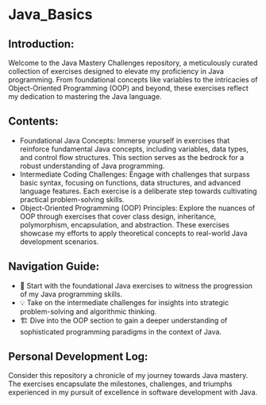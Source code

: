 # Java_Basics
## Introduction:
Welcome to the Java Mastery Challenges repository, a meticulously curated collection of exercises designed to elevate my proficiency in Java programming. From foundational concepts like variables to the intricacies of Object-Oriented Programming (OOP) and beyond, these exercises reflect my dedication to mastering the Java language.

## Contents:
- Foundational Java Concepts: Immerse yourself in exercises that reinforce fundamental Java concepts, including variables, data types, and control flow structures. This section serves as the bedrock for a robust understanding of Java programming.
- Intermediate Coding Challenges: Engage with challenges that surpass basic syntax, focusing on functions, data structures, and advanced language features. Each exercise is a deliberate step towards cultivating practical problem-solving skills.
- Object-Oriented Programming (OOP) Principles: Explore the nuances of OOP through exercises that cover class design, inheritance, polymorphism, encapsulation, and abstraction. These exercises showcase my efforts to apply theoretical concepts to real-world Java development scenarios.

## Navigation Guide:
- 🚀 Start with the foundational Java exercises to witness the progression of my Java programming skills.
- 💡 Take on the intermediate challenges for insights into strategic problem-solving and algorithmic thinking.
- 🏗️ Dive into the OOP section to gain a deeper understanding of sophisticated programming paradigms in the context of Java.

## Personal Development Log:
Consider this repository a chronicle of my journey towards Java mastery. The exercises encapsulate the milestones, challenges, and triumphs experienced in my pursuit of excellence in software development with Java.
